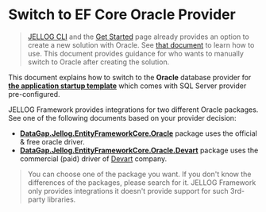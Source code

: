 # Switch to EF Core Oracle Provider

> [JELLOG CLI](CLI.md) and the [Get Started](https://jellog.io/get-started) page already provides an option to create a new solution with Oracle. See [that document](Entity-Framework-Core-Other-DBMS.md) to learn how to use. This document provides guidance for who wants to manually switch to Oracle after creating the solution.

This document explains how to switch to the **Oracle** database provider for **[the application startup template](Startup-Templates/Application.md)** which comes with SQL Server provider pre-configured.

JELLOG Framework provides integrations for two different Oracle packages. See one of the following documents based on your provider decision:

* **[DataGap.Jellog.EntityFrameworkCore.Oracle](Entity-Framework-Core-Oracle-Official.md)** package uses the official & free oracle driver.
* **[DataGap.Jellog.EntityFrameworkCore.Oracle.Devart](Entity-Framework-Core-Oracle-Devart.md)** package uses the commercial (paid) driver of [Devart](https://www.devart.com/) company.

> You can choose one of the package you want. If you don't know the differences of the packages, please search for it. JELLOG Framework only provides integrations it doesn't provide support for such 3rd-party libraries.
